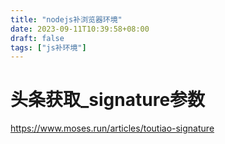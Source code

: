 ```yaml
---
title: "nodejs补浏览器环境"
date: 2023-09-11T10:39:58+08:00
draft: false
tags: ["js补环境"]
---
```

# 头条获取_signature参数

https://www.moses.run/articles/toutiao-signature
